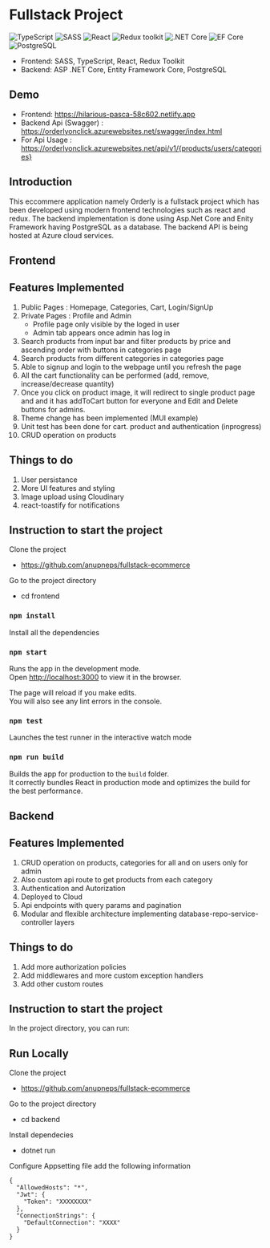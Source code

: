 # Fullstack Project

![TypeScript](https://img.shields.io/badge/TypeScript-v.4-green)
![SASS](https://img.shields.io/badge/SASS-v.4-hotpink)
![React](https://img.shields.io/badge/React-v.18-blue)
![Redux toolkit](https://img.shields.io/badge/Redux-v.1.9-brown)
![.NET Core](https://img.shields.io/badge/.NET%20Core-v.7-purple)
![EF Core](https://img.shields.io/badge/EF%20Core-v.7-cyan)
![PostgreSQL](https://img.shields.io/badge/PostgreSQL-v.14-drakblue)

* Frontend: SASS, TypeScript, React, Redux Toolkit
* Backend: ASP .NET Core, Entity Framework Core, PostgreSQL

## Demo
- Frontend: https://hilarious-pasca-58c602.netlify.app
- Backend Api (Swagger) : https://orderlyonclick.azurewebsites.net/swagger/index.html
- For Api Usage : https://orderlyonclick.azurewebsites.net/api/v1/{products/users/categories}

## Introduction 
This eccommere application namely Orderly is a fullstack project which has been developed using modern frontend technologies such as react and redux. The backend implementation is done using Asp.Net Core and Enity Framework having PostgreSQL as a database. The backend API is being hosted at Azure cloud services.  

## Frontend

## Features Implemented 
1. Public Pages : Homepage, Categories, Cart, Login/SignUp
2. Private Pages : Profile and Admin
    - Profile page only visible by the loged in user 
    - Admin tab appears once admin has log in 
3. Search products from input bar and filter products by price and ascending order with buttons in categories page
4. Search products from different categories in categories page
5. Able to signup and login to the webpage until you refresh the page
6. All the cart functionality can be performed (add, remove, increase/decrease quantity)
7. Once you click on product image, it will redirect to single product page and and it has addToCart button for everyone and  Edit and Delete buttons for admins. 
8. Theme change has been implemented (MUI example)
9. Unit test has been done for cart. product and authentication (inprogress)
10. CRUD operation on products

## Things to do
1. User persistance
2. More UI features and styling
3. Image upload using Cloudinary
4. react-toastify for notifications

## Instruction to start the project

Clone the project

- https://github.com/anupneps/fullstack-ecommerce

Go to the project directory

- cd frontend

### `npm install`

Install all the dependencies

### `npm start`

Runs the app in the development mode.\
Open [http://localhost:3000](http://localhost:3000) to view it in the browser.

The page will reload if you make edits.\
You will also see any lint errors in the console.

### `npm test`

Launches the test runner in the interactive watch mode

### `npm run build`

Builds the app for production to the `build` folder.\
It correctly bundles React in production mode and optimizes the build for the best performance.

## Backend

## Features Implemented 
1. CRUD operation on products, categories for all and on users only for admin 
2. Also custom api route to get products from each category
3. Authentication and Autorization
4. Deployed to Cloud
5. Api endpoints with query params and pagination
6. Modular and flexible architecture implementing database-repo-service-controller layers

## Things to do
1. Add more authorization policies
2. Add middlewares and more custom exception handlers
3. Add other custom routes

## Instruction to start the project

In the project directory, you can run:

## Run Locally
Clone the project

- https://github.com/anupneps/fullstack-ecommerce

Go to the project directory

- cd backend

Install dependecies

- dotnet run

Configure Appsetting file add the following information
```
{
  "AllowedHosts": "*",
  "Jwt": {
    "Token": "XXXXXXXX"
  },
  "ConnectionStrings": {
    "DefaultConnection": "XXXX"
  }
}

```



